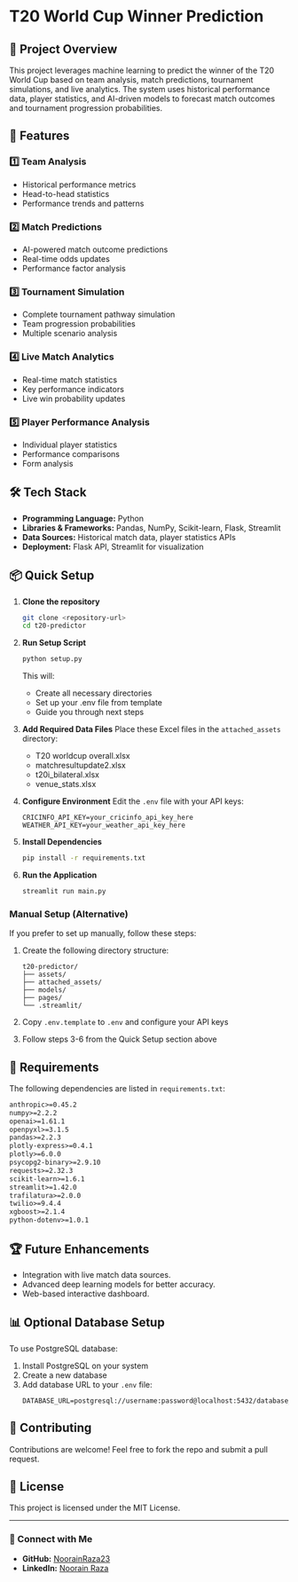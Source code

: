 # T20 World Cup Winner Prediction

## 📌 Project Overview
This project leverages machine learning to predict the winner of the T20 World Cup based on team analysis, match predictions, tournament simulations, and live analytics. The system uses historical performance data, player statistics, and AI-driven models to forecast match outcomes and tournament progression probabilities.

## 🚀 Features
### 1️⃣ Team Analysis
- Historical performance metrics
- Head-to-head statistics
- Performance trends and patterns

### 2️⃣ Match Predictions
- AI-powered match outcome predictions
- Real-time odds updates
- Performance factor analysis

### 3️⃣ Tournament Simulation
- Complete tournament pathway simulation
- Team progression probabilities
- Multiple scenario analysis

### 4️⃣ Live Match Analytics
- Real-time match statistics
- Key performance indicators
- Live win probability updates

### 5️⃣ Player Performance Analysis
- Individual player statistics
- Performance comparisons
- Form analysis

## 🛠 Tech Stack
- **Programming Language:** Python
- **Libraries & Frameworks:** Pandas, NumPy, Scikit-learn, Flask, Streamlit
- **Data Sources:** Historical match data, player statistics APIs
- **Deployment:** Flask API, Streamlit for visualization

## 📦 Quick Setup
1. **Clone the repository**
   ```bash
   git clone <repository-url>
   cd t20-predictor
   ```

2. **Run Setup Script**
   ```bash
   python setup.py
   ```
   This will:
   - Create all necessary directories
   - Set up your .env file from template
   - Guide you through next steps

3. **Add Required Data Files**
   Place these Excel files in the `attached_assets` directory:
   - T20 worldcup overall.xlsx
   - matchresultupdate2.xlsx
   - t20i_bilateral.xlsx
   - venue_stats.xlsx

4. **Configure Environment**
   Edit the `.env` file with your API keys:
   ```
   CRICINFO_API_KEY=your_cricinfo_api_key_here
   WEATHER_API_KEY=your_weather_api_key_here
   ```

5. **Install Dependencies**
   ```bash
   pip install -r requirements.txt
   ```

6. **Run the Application**
   ```bash
   streamlit run main.py
   ```

### Manual Setup (Alternative)

If you prefer to set up manually, follow these steps:

1. Create the following directory structure:
   ```
   t20-predictor/
   ├── assets/
   ├── attached_assets/
   ├── models/
   ├── pages/
   └── .streamlit/
   ```

2. Copy `.env.template` to `.env` and configure your API keys

3. Follow steps 3-6 from the Quick Setup section above

## 📜 Requirements
The following dependencies are listed in `requirements.txt`:
```txt
anthropic>=0.45.2
numpy>=2.2.2
openai>=1.61.1
openpyxl>=3.1.5
pandas>=2.2.3
plotly-express>=0.4.1
plotly>=6.0.0
psycopg2-binary>=2.9.10
requests>=2.32.3
scikit-learn>=1.6.1
streamlit>=1.42.0
trafilatura>=2.0.0
twilio>=9.4.4
xgboost>=2.1.4
python-dotenv>=1.0.1
```

## 🏆 Future Enhancements
- Integration with live match data sources.
- Advanced deep learning models for better accuracy.
- Web-based interactive dashboard.

## 📊 Optional Database Setup
To use PostgreSQL database:
1. Install PostgreSQL on your system
2. Create a new database
3. Add database URL to your `.env` file:
   ```
   DATABASE_URL=postgresql://username:password@localhost:5432/database_name
   ```

## 🤝 Contributing
Contributions are welcome! Feel free to fork the repo and submit a pull request.

## 📜 License
This project is licensed under the MIT License.

---
### 🔗 Connect with Me
- **GitHub:** [NoorainRaza23](https://github.com/NoorainRaza23)
- **LinkedIn:** [Noorain Raza](https://www.linkedin.com/in/noorainraza/)
